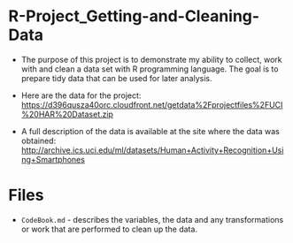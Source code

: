 # R-Project_Getting-and-Cleaning-Data
- The purpose of this project is to demonstrate my ability to collect, work with and clean a data set with R programming language. 
The goal is to prepare tidy data that can be used for later analysis.

- Here are the data for the project: 
https://d396qusza40orc.cloudfront.net/getdata%2Fprojectfiles%2FUCI%20HAR%20Dataset.zip

- A full description of the data is available at the site where the data was obtained: http://archive.ics.uci.edu/ml/datasets/Human+Activity+Recognition+Using+Smartphones 

# Files
- `CodeBook.md` - describes the variables, the data and any transformations or work that are performed to clean up the data.
